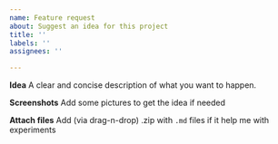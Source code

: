 ```yaml
---
name: Feature request
about: Suggest an idea for this project
title: ''
labels: ''
assignees: ''

---
```


**Idea**
A clear and concise description of what you want to happen.

**Screenshots**
Add some pictures to get the idea if needed

**Attach files**
Add (via drag-n-drop) .zip with `.md` files if it help me with experiments
